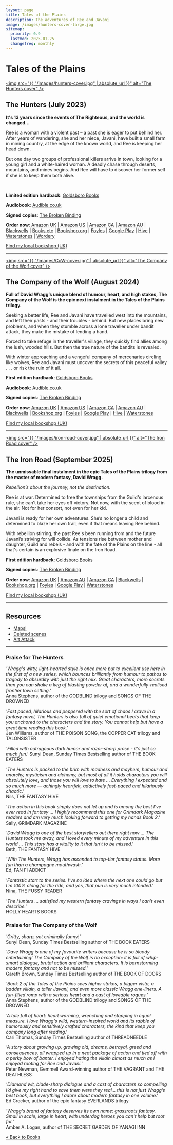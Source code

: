 ```yaml
---
layout: page
title: Tales of the Plains
description: The adventures of Ree and Javani
image: /images/hunters-cover-large.jpg
sitemap:
  priority: 0.9
  lastmod: 2025-01-25
  changefreq: monthly
---
```


# Tales of the Plains

<a href="/images/hunters-cover-large.jpg"><span class="image left book"><img src="{{ "/images/hunters-cover.jpg" | absolute_url }}" alt="The Hunters cover" /></span><a>

## The Hunters (July 2023)

**It's 13 years since the events of The Righteous, and the world is changed...**

Ree is a woman with a violent past – a past she is eager to put behind her. After years of wandering, she and her niece, Javani, have built a small farm in mining country, at the edge of the known world, and Ree is keeping her head down.

But one day two groups of professional killers arrive in town, looking for a young girl and a white-haired woman. A deadly chase through deserts, mountains, and mines begins. And Ree will have to discover her former self if she is to keep them both alive.

<br style="clear:both">

**Limited edition hardback**: [Goldsboro Books](https://goldsborobooks.com/products/the-hunters)

**Audiobook**: [Audible.co.uk](https://www.audible.co.uk/pd/The-Hunters-Audiobook/B0C3WDVRDS)

**Signed copies**: [The Broken Binding](https://www.thebrokenbinding.co.uk/product-page/the-hunters-david-wragg)

**Order now**: [Amazon UK](https://www.amazon.co.uk/Hunters-Book-Tales-Plain/dp/0008533725/)
\| [Amazon US](https://www.amazon.com/Hunters-Tales-Plain-Book-ebook/dp/B0BQQ4MGHT)
\| [Amazon CA](https://www.amazon.ca/Hunters-Tales-Plain-Book-ebook/dp/B0BQQ4MGHT)
\| [Amazon AU](https://www.amazon.com.au/Hunters-Tales-Plain-Book-ebook/dp/B0BQQ4MGHT)
\| [Blackwells](https://blackwells.co.uk/bookshop/product/The-Hunters-by-David-Wragg/9780008533724)
\| [Books etc](https://www.books-etc.com/p/168739075/the-hunters-9780008533724)
\| [Bookshop.org](https://uk.bookshop.org/books/the-hunters-9780008533724/9780008533724)
\| [Foyles][Foyles]
\| [Google Play](https://play.google.com/store/books/details/David_Wragg_The_Hunters_Tales_of_the_Plains_Book_1?id=TTujEAAAQBAJ)
\| [Hive](https://www.hive.co.uk/Product/David-Wragg/The-Hunters/27644847)
\| [Waterstones](https://www.waterstones.com/book/the-hunters/david-wragg/9780008533724)
\| [Wordery](https://wordery.com/hunters-david-wragg-9780008533724)

[Foyles]: https://www.foyles.co.uk/witem/fiction-poetry/the-hunters-(tales-of-the-plain-book-1),david-wragg-9780008533724

[Find my local bookshop (UK)](http://www.booksellers.org.uk/bookshopsearch)

---

<a href="/images/CoW-cover-large.webp"><span class="image right book"><img src="{{ "/images/CoW-cover.jpg" | absolute_url }}" alt="The Company of the Wolf cover" /></span><a>

## The Company of the Wolf (August 2024)

**Full of David Wragg’s unique blend of humour, heart, and high stakes, The Company of the Wolf is the epic next instalment in the Tales of the Plains trilogy.**

Seeking a better life, Ree and Javani have travelled west into the mountains, and left their pasts - and their troubles - behind. But new places bring new problems, and when they stumble across a lone traveller under bandit attack, they make the mistake of lending a hand.

Forced to take refuge in the traveller's village, they quickly find allies among the lush, wooded hills. But then the true nature of the bandits is revealed.

With winter approaching and a vengeful company of mercenaries circling like wolves, Ree and Javani must uncover the secrets of this peaceful valley . . . or risk the ruin of it all.

**First edition hardback**: [Goldsboro Books](https://goldsborobooks.com/products/the-company-of-the-wolf)

**Audiobook**: [Audible.co.uk](https://www.audible.co.uk/pd/The-Company-of-the-Wolf-Audiobook/B0D6142N5C)

**Signed copies**: [The Broken Binding](https://www.thebrokenbinding.co.uk/product-page/the-company-of-the-wolf-david-wragg)

**Order now**: [Amazon UK](https://www.amazon.co.uk/Company-Wolf-Tales-Plains-Book-ebook/dp/B0CVL8HGBL/)
\| [Amazon US](https://www.amazon.com/Company-Wolf-Tales-Plains-Book-ebook/dp/B0CVL8HGBL/)
\| [Amazon CA](https://www.amazon.ca/Company-Wolf-Tales-Plains-Book-ebook/dp/B0CVL8HGBL/)
\| [Amazon AU](https://www.amazon.com.au/Company-Wolf-Tales-Plains-Book-ebook/dp/B0CVL8HGBL/)
\| [Blackwells](https://blackwells.co.uk/bookshop/product/The-Company-of-the-Wolf-by-David-Wragg/9780008533779)
\| [Bookshop.org](https://uk.bookshop.org/p/books/untitled-wragg-2-david-wragg/7620901?ean=9780008533779)
\| [Foyles][Foyles]
\| [Google Play](https://play.google.com/store/books/details/David_Wragg_The_Company_of_the_Wolf_Tales_of_the_P?id=nEv0EAAAQBAJ)
\| [Hive](https://www.hive.co.uk/Product/David-Wragg/The-Company-of-the-Wolf/29873635)
\| [Waterstones](https://www.waterstones.com/book/the-company-of-the-wolf/david-wragg/9780008533779)

[Foyles]: https://www.foyles.co.uk/book/the-company-of-the-wolf/david-wragg/9780008533779

[Find my local bookshop (UK)](http://www.booksellers.org.uk/bookshopsearch)

---

<a href="/images/iron-road-cover-large.webp"><span class="image left book"><img src="{{ "/images/iron-road-cover.jpg" | absolute_url }}" alt="The Iron Road cover" /></span><a>

## The Iron Road (September 2025)

**The unmissable final instalment in the epic Tales of the Plains trilogy from the master of modern fantasy, David Wragg.**

_Rebellion’s about the journey, not the destination._

Ree is at war. Determined to free the townships from the Guild's larcenous rule, she can’t take her eyes off victory. Not now, with the scent of blood in the air. Not for her consort, not even for her kid.

Javani is ready for her own adventures. She’s no longer a child and determined to blaze her own trail, even if that means leaving Ree behind.

With rebellion stirring, the past Ree's been running from and the future Javani’s striving for will collide. As tensions rise between mother and daughter, Guild and rebels - and with the fate of the Plains on the line - all that's certain is an explosive finale on the Iron Road.

**First edition hardback**: [Goldsboro Books](https://goldsborobooks.com/products/the-iron-road)

<!-- **Audiobook**: [Audible.co.uk](https://www.audible.co.uk/) tbd -->

**Signed copies**: [The Broken Binding](https://www.thebrokenbinding.co.uk/product-page/the-iron-road-hb-david-wragg)

<!-- \| [Amazon US]() tbd -->

**Order now**: [Amazon UK](https://www.amazon.co.uk/dp/0008533822/)
\| [Amazon AU](https://www.amazon.com.au/gp/product/B0DW2BXPXK)
\| [Amazon CA](https://www.amazon.ca/Iron-Road-modern-fantasy-finale-ebook/dp/B0DW2BXPXK)
\| [Blackwells](https://blackwells.co.uk/bookshop/product/9780008533823)
\| [Bookshop.org](https://uk.bookshop.org/p/books/the-iron-road-david-wragg/7751454?ean=9780008533823)
\| [Foyles](https://www.foyles.co.uk/book/the-iron-road/david-wragg/9780008533823)
\| [Google Play](https://play.google.com/store/books/details/David_Wragg_The_Iron_Road_Tales_of_the_Plains_Book?id=lxREEQAAQBAJ&hl=en_GB)
\| [Waterstones](https://www.waterstones.com/book/9780008533823)

<!-- \| [Hive]() tbd -->

[Find my local bookshop (UK)](http://www.booksellers.org.uk/bookshopsearch)

---

## Resources

- [Maps!](/blog/maps)
- [Deleted scenes](/deleted-scenes)
- [Art Attack](/blog/art-attack)

---

### Praise for The Hunters

_'Wragg's witty, light-hearted style is once more put to excellent use here in the first of a new series, which bounces brilliantly from humour to pathos to tragedy to absurdity with just the right mix. Great characters, more secrets than you can shake a keg of blasting powder at, and a wonderfully-realised frontier town setting.'_  
Anna Stephens, author of the GODBLIND trilogy and SONGS OF THE DROWNED

_'Fast paced, hilarious and peppered with the sort of chaos I crave in a fantasy novel, The Hunters is also full of quiet emotional beats that keep you anchored to the characters and the story. You cannot help but have a great time reading this book.'_  
Jen Williams, author of THE POISON SONG, the COPPER CAT trilogy and TALONSISTER

_'Filled with outrageous dark humor and razor-sharp prose - it's just so much fun.'_
Sunyi Dean, Sunday Times Bestselling author of THE BOOK EATERS

_'The Hunters is packed to the brim with madness and mayhem, humour and anarchy, mysticism and alchemy, but most of all it holds characters you will absolutely love, and those you will love to hate ... Everything I expected and so much more — achingly heartfelt, addictively fast-paced and hilariously chaotic.'_  
Nils, THE FANTASY HIVE

_'The action in this book simply does not let up and is among the best I’ve ever read in fantasy ... I highly recommend this one for Grimdark Magazine readers and am very much looking forward to getting my hands Book 2.'_  
Sally, GRIMDARK MAGAZINE

_'David Wragg is one of the best storytellers out there right now ... The Hunters took me away, and I loved every minute of my adventure in this world ... This story has a vitality to it that isn't to be missed.'_  
Beth, THE FANTASY HIVE

_'With The Hunters, Wragg has ascended to top-tier fantasy status. More fun than a champagne mouthwash.'_  
Ed, FAN FI ADDICT

_'Fantastic start to the series. I've no idea where the next one could go but I'm 100% along for the ride, and yes, that pun is very much intended.'_  
Nina, THE FUSSY READER

_'The Hunters ... satisfied my western fantasy cravings in ways I can’t even describe.'_  
HOLLY HEARTS BOOKS

### Praise for The Company of the Wolf

_'Gritty, sharp, yet criminally funny!'_  
Sunyi Dean, Sunday Times Bestselling author of THE BOOK EATERS

_'Dave Wragg is one of my favourite writers because he is so bloody entertaining! The Company of the Wolf is no exception: it is full of whip-smart dialogue, brutal action and brilliant characters. It is barnstorming modern fantasy and not to be missed.'_  
Gareth Brown, Sunday Times Bestselling author of THE BOOK OF DOORS

_'Book 2 of the Tales of the Plains sees higher stakes, a bigger vista, a badder villain, a taller Javani, and even more classic Wragg one-liners. A fun-filled romp with a serious heart and a cast of loveable rogues.'_  
Anna Stephens, author of the GODBLIND trilogy and SONGS OF THE DROWNED

_'A tale full of heart: heart warming, wrenching and stopping in equal measure. I love Wragg's wild, western-inspired world and its rabble of humorously and sensitively crafted characters, the kind that keep you company long after reading.'_  
Cari Thomas, Sunday Times Bestselling author of THREADNEEDLE

_'A story about growing up, growing old, dreams, betrayal, greed and consequences, all wrapped up in a neat package of action and tied off with a perky bow of banter. I enjoyed hating the villain almost as much as I enjoyed rooting for Ree and Javani.'_  
Peter Newman, Gemmell Award-winning author of THE VAGRANT and THE DEATHLESS

_'Diamond wit, blade-sharp dialogue and a cast of characters so compelling I’d give my right hand to save them were they real… this is not just Wragg’s best book, but everything I adore about modern fantasy in one volume.'_  
Ed Crocker, author of the epic fantasy EVERLANDS trilogy

_'Wragg's brand of fantasy deserves its own name: grassroots fantasy. Small in scale, large in heart, with underdog heroes you can't help but root for.'_  
Amber A. Logan, author of THE SECRET GARDEN OF YANAGI INN

[&laquo; Back to Books](/books)
